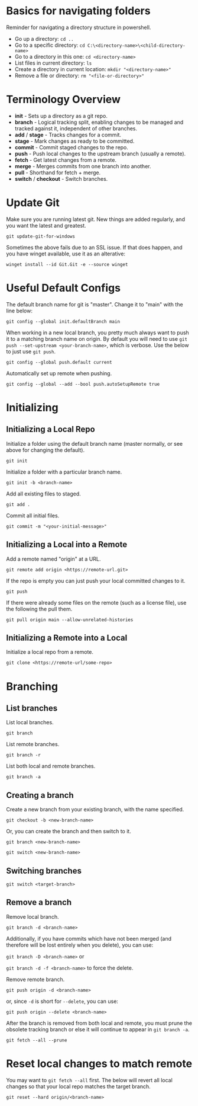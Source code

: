 # Basics for navigating folders
Reminder for navigating a directory structure in powershell.

- Go up a directory: `cd ..`
- Go to a specific directory: `cd C:\<directory-name>\<child-directory-name>`
- Go to a directory in this one: `cd <directory-name>`
- List files in current directory: `ls`
- Create a directory in current location: `mkdir "<directory-name>"`
- Remove a file or directory: `rm "<file-or-directory>"`

# Terminology Overview

- **init** - Sets up a directory as a git repo.
- **branch** - Logical tracking split, enabling changes to be managed and tracked against it, independent of other branches.
- **add** / **stage** - Tracks changes for a commit. 
- **stage** - Mark changes as ready to be committed.
- **commit** - Commit staged changes to the repo.
- **push** - Push local changes to the upstream branch (usually a remote).
- **fetch** - Get latest changes from a remote.
- **merge** - Merges commits from one branch into another.
- **pull** - Shorthand for fetch + merge.
- **switch** / **checkout** - Switch branches.

# Update Git
Make sure you are running latest git. New things are added regularly, and you want the latest and greatest.

`git update-git-for-windows`

Sometimes the above fails due to an SSL issue. If that does happen, and you have winget available, use it as an alterative:

`winget install --id Git.Git -e --source winget`

# Useful Default Configs
The default branch name for git is "master". Change it to "main" with the line below:

`git config --global init.defaultBranch main`

When working in a new local branch, you pretty much always want to push it to a matching branch name on origin. By default you will need to use `git push --set-upstream <your-branch-name>`, which is verbose. Use the below to just use `git push`.

`git config --global push.default current`

Automatically set up remote when pushing.

`git config --global --add --bool push.autoSetupRemote true`

# Initializing

## Initializing a Local Repo
Initialize a folder using the default branch name (master normally, or see above for changing the default).

`git init`

Initialize a folder with a particular branch name.

`git init -b <branch-name>`

Add all existing files to staged.

`git add .`

Commit all initial files.

`git commit -m "<your-initial-message>"`

## Initializing a Local into a Remote
Add a remote named "origin" at a URL.

`git remote add origin <https://remote-url.git>`

If the repo is empty you can just push your local committed changes to it.

`git push`

If there were already some files on the remote (such as a license file), use the following the pull them.

`git pull origin main --allow-unrelated-histories`

## Initializing a Remote into a Local
Initialize a local repo from a remote.

`git clone <https://remote-url/some-repo>`

# Branching
## List branches
List local branches.

`git branch`

List remote branches.

`git branch -r`

List both local and remote branches.

`git branch -a`

## Creating a branch
Create a new branch from your existing branch, with the name specified.

`git checkout -b <new-branch-name>`

Or, you can create the branch and then switch to it.

`git branch <new-branch-name>`

`git switch <new-branch-name>`

## Switching branches

`git switch <target-branch>`

## Remove a branch
Remove local branch.

`git branch -d <branch-name>`

Additionally, if you have commits which have not been merged (and therefore will be lost entirely when you delete), you can use:

`git branch -D <branch-name>` or

`git branch -d -f <branch-name>` to force the delete.

Remove remote branch.

`git push origin -d <branch-name>`

or, since `-d` is short for `--delete`, you can use:

`git push origin --delete <branch-name>`

After the branch is removed from both local and remote, you must prune the obsolete tracking branch or else it will continue to appear in `git branch -a`.

`git fetch --all --prune`

# Reset local changes to match remote
You may want to `git fetch --all` first. The below will revert all local changes so that your local repo matches the target branch.

`git reset --hard origin/<branch-name>`